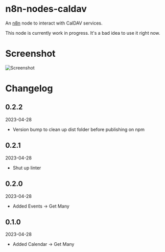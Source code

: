 # n8n-nodes-caldav

An [n8n](https://github.com/n8n-io/n8n) node to interact with CalDAV services.

This node is currently work in progress. It's a bad idea to use it right now.

# Screenshot

![Screenshot](./img/screenshot.jpg)

# Changelog

## 0.2.2
2023-04-28

* Version bump to clean up dist folder before publishing on npm

## 0.2.1
2023-04-28

* Shut up linter

## 0.2.0
2023-04-28

* Added Events → Get Many

## 0.1.0
2023-04-28

* Added Calendar → Get Many 
